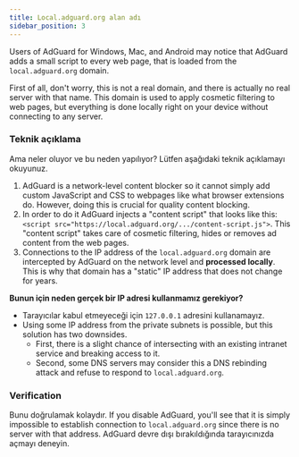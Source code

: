 ```yaml
---
title: Local.adguard.org alan adı
sidebar_position: 3
---
```


Users of AdGuard for Windows, Mac, and Android may notice that AdGuard adds a small script to every web page, that is loaded from the `local.adguard.org` domain.

First of all, don't worry, this is not a real domain, and there is actually no real server with that name. This domain is used to apply cosmetic filtering to web pages, but everything is done locally right on your device without connecting to any server.

### Teknik açıklama

Ama neler oluyor ve bu neden yapılıyor? Lütfen aşağıdaki teknik açıklamayı okuyunuz.

1. AdGuard is a network-level content blocker so it cannot simply add custom JavaScript and CSS to webpages like what browser extensions do. However, doing this is crucial for quality content blocking.
2. In order to do it AdGuard injects a "content script" that looks like this: `<script src="https://local.adguard.org/.../content-script.js">`. This "content script" takes care of cosmetic filtering, hides or removes ad content from the web pages.
3. Connections to the IP address of the `local.adguard.org` domain are intercepted by AdGuard on the network level and **processed locally**. This is why that domain has a "static" IP address that does not change for years.

**Bunun için neden gerçek bir IP adresi kullanmamız gerekiyor?**

* Tarayıcılar kabul etmeyeceği için `127.0.0.1` adresini kullanamayız.
* Using some IP address from the private subnets is possible, but this solution has two downsides.
    * First, there is a slight chance of intersecting with an existing intranet service and breaking access to it.
    * Second, some DNS servers may consider this a DNS rebinding attack and refuse to respond to `local.adguard.org`.

### Verification

Bunu doğrulamak kolaydır. If you disable AdGuard, you'll see that it is simply impossible to establish connection to `local.adguard.org` since there is no server with that address. AdGuard devre dışı bırakıldığında tarayıcınızda açmayı deneyin.